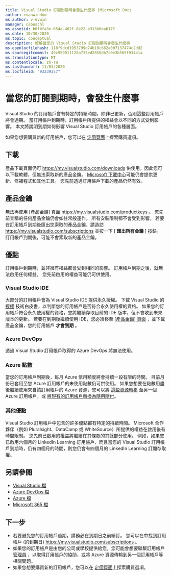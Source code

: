 ```yaml
---
title: Visual Studio 訂閱到期時會發生什麼事 |Microsoft Docs
author: evanwindom
ms.author: v-evwin
manager: cabuschl
ms.assetid: b6fbfa3e-654a-462f-8e22-e313b6ea617f
ms.date: 10/30/2020
ms.topic: conceptual
description: 瞭解當您的 Visual Studio 訂閱到期時會發生什麼事
ms.openlocfilehash: 118f9dcd1953799d74b10c682a007137474c2dd2
ms.sourcegitcommit: 49c959911128a733ed2858db7c0e3b565f934b1a
ms.translationtype: MT
ms.contentlocale: zh-TW
ms.lasthandoff: 11/03/2020
ms.locfileid: "93239357"
---
```

# <a name="what-happens-when-your-subscription-expires"></a>當您的訂閱到期時，會發生什麼事
Visual Studio 的訂用帳戶會有特定的持續時間，除非已更新，否則這些訂用帳戶將會過期。  當訂用帳戶到期時，訂用帳戶所提供的權益會以不同的方式受到影響。  本文將說明到期如何影響 Visual Studio 訂用帳戶的各種層面。 

如果您想要購買新的訂用帳戶，您可以在 [定價頁面](https://visualstudio.microsoft.com/vs/pricing)上探索購買選項。

## <a name="downloads"></a>下載
產品下載頁面仍可 <https://my.visualstudio.com/downloads> 供使用，因此您可以下載軟體，但無法索取新的產品金鑰。  [Microsoft 下載中心](https://www.microsoft.com/downloads)可能仍會提供更新、修補程式和其他工具。  您先前透過訂用帳戶下載的產品仍然有效。

## <a name="product-keys"></a>產品金鑰
無法再使用 [產品金鑰] 頁面 <https://my.visualstudio.com/productkeys> 。  您先前宣稱的任何產品金鑰仍會如往常般運作。  所有安裝限制都不會受到影響。  若要在訂用帳戶到期後匯出您索取的產品金鑰，請造訪 <https://my.visualstudio.com/subscriptions> 並按一下 [ **匯出所有金鑰** ] 按鈕。  訂用帳戶到期後，可能不會索取新的產品金鑰。

## <a name="benefits"></a>優點 
訂用帳戶到期時，並非擁有權益都會受到相同的影響。  訂用帳戶到期之後，就無法啟用任何權益。  您先前啟用的權益可能仍可供使用。  

### <a name="visual-studio-ide"></a>Visual Studio IDE
大部分的訂用帳戶會為 Visual Studio IDE 提供永久授權。 下載 Visual Studio 的 [授權](https://aka.ms/vslicensing) 技術白皮書，以判斷您的訂用帳戶是否符合永久使用權的資格。  如果您的訂用帳戶符合永久使用權的資格，您將繼續存取目前的 IDE 版本，但不會收到未來版本的更新。 若要在到期後繼續使用 IDE，您必須移至 [ [產品金鑰] 頁面](https://my.visualstudio.com/productkeys) ，並下載產品金鑰，您的訂用帳戶 **才會到期** 。

### <a name="azure-devops"></a>Azure DevOps
透過 Visual Studio 訂用帳戶取得的 Azure DevOps 將無法使用。  

### <a name="azure-credits"></a>Azure 點數
當您的訂用帳戶到期後，每月 Azure 信用額度將會持續一段有限的時間。  目前月份已套用至您 Azure 訂用帳戶的未使用點數仍可供使用。  如果您想要在點數用盡後繼續使用來自該訂用帳戶的 Azure 資源，您可以將 [這些資源轉移](/azure/azure-resource-manager/management/move-resource-group-and-subscription) 至另一個 Azure 訂用帳戶，或 [將現有的訂用帳戶轉換為隨用隨付](/azure/cost-management-billing/manage/spending-limit#remove-the-spending-limit-in-azure-portal)。

### <a name="other-benefits"></a>其他優點 
Visual Studio 訂用帳戶中包含的許多優點都有特定的持續時間。  Microsoft 合作夥伴（例如 Pluralsight、DataCamp 或 WhiteSource）所提供的權益在啟用後有時間限制。  您先前已啟用的權益將繼續在其條款的其餘部分使用。  例如，如果您已啟用六個月的 LinkedIn Learning 訂用帳戶，而且當您的 Visual Studio 訂用帳戶到期時，仍有四個月的時間，則您仍會有四個月的 LinkedIn Learning 訂閱存取權。  

## <a name="see-also"></a>另請參閱
- [Visual Studio 檔](/visualstudio/)
- [Azure DevOps 檔](/azure/devops/)
- [Azure 檔](/azure/)
- [Microsoft 365 檔](/microsoft-365/)

## <a name="next-steps"></a>下一步
- 若要避免您的訂用帳戶過期，請務必在到期日之前續訂。  您可以在中找到訂用帳戶 (的到期日) <https://my.visualstudio.com/subscriptions> 。
- 如果您的訂用帳戶是由您的公司或學校提供給您，您可能會想要聯繫訂用帳戶 [管理員](contact-my-admin.md) ，以取得訂用帳戶的協助，或將 Azure 資源傳輸到另一個訂用帳戶等相關問題。
- 如果您想要購買新的訂用帳戶，您可以在 [定價頁面](https://visualstudio.microsoft.com/vs/pricing)上探索購買選項。